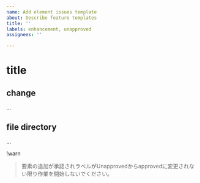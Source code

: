 ```yaml
---
name: Add element issues template
about: Describe feature templates
title: ''
labels: enhancement, unapproved
assignees: ''

---
```


# title
## change
...
## file directory
...

!warn
> 要素の追加が承認されラベルがUnapprovedからapprovedに変更されない限り作業を開始しないでください。
